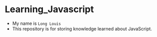 # Learning_Javascript

- My name is `Long Louis`
- This repository is for storing knowledge learned about JavaScript.

